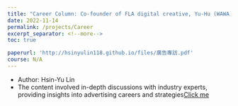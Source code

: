 ```yaml
---
title: "Career Column: Co-founder of FLA digital creative, Yu-Hu (WAWA)"
date: 2022-11-14
permalink: /projects/Career
excerpt_separator: <!--more-->
toc: true

paperurl: 'http://hsinyulin118.github.io/files/廣告專訪.pdf'
course: N/A
---
```




<!-- ---
title: "A Bridge-based Compression Algorithm for Topological Quantum Circuits [DAC 2021] [TCAD 2022]"
collection: Quantum-related
type: "Quantum-related"
permalink: /projects/bridge
venue: "Electronic Design Automation Lab (Prof. Yao-Wen Chang)"
date: 2019-11-01
location: "National Taiwan University, Taiwan"
--- -->
* Author: Hsin-Yu Lin
* The content involved in-depth discussions with industry experts, providing insights into advertising careers and strategies[Click me](http://hsinyulin118.github.io/files/廣告專訪.pdf)

<!--more-->

<!-- [More information here]() -->



